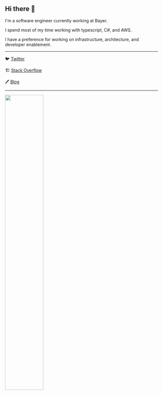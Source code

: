## Hi there 👋

I'm a software engineer currently working at Bayer.

I spend most of my time working with typescript, C#, and AWS.

I have a preference for working on infrastructure, architecture, and developer enablement.

---

 🐦 [Twitter][twit]

 🏗️ [Stack Overflow][so]

 🖊️ [Blog][blog]

 ---

<img src="https://media.giphy.com/media/tZyxxR4lUIRnTgIzl9/giphy-downsized.gif" width="50%">

[twit]: https://twitter.com/nmcginn_dev
[so]: https://stackoverflow.com/users/1294624/nathan?tab=profile
[blog]: https://nmcginn.com
